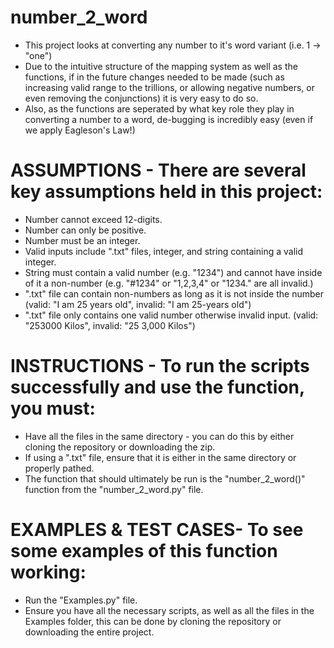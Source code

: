 # number_2_word
- This project looks at converting any number to it's word variant (i.e. 1 -> "one")
- Due to the intuitive structure of the mapping system as well as the functions, if in the future changes needed to be made (such as increasing valid range to the trillions, or allowing negative numbers, or even removing the conjunctions) it is very easy to do so. 
- Also, as the functions are seperated by what key role they play in converting a number to a word, de-bugging is incredibly easy (even if we apply Eagleson's Law!)

# ASSUMPTIONS - There are several key assumptions held in this project:
- Number cannot exceed 12-digits.
- Number can only be positive.
- Number must be an integer.
- Valid inputs include ".txt" files, integer, and string containing a valid integer. 
- String must contain a valid number (e.g. "1234") and cannot have inside of it a non-number (e.g. "#1234" or "1,2,3,4" or "1234." are all invalid.)  
- ".txt" file can contain non-numbers as long as it is not inside the number (valid: "I am 25 years old", invalid: "I am 25-years old")
- ".txt" file only contains one valid number otherwise invalid input. (valid: "253000 Kilos", invalid: "25 3,000 Kilos")

# INSTRUCTIONS - To run the scripts successfully and use the function, you must:
- Have all the files in the same directory - you can do this by either cloning the repository or downloading the zip. 
- If using a ".txt" file, ensure that it is either in the same directory or properly pathed.
- The function that should ultimately be run is the "number_2_word()" function from the "number_2_word.py" file.

# EXAMPLES & TEST CASES- To see some examples of this function working:
- Run the "Examples.py" file. 
- Ensure you have all the necessary scripts, as well as all the files in the Examples folder, this can be done by cloning the repository or downloading the entire project.
